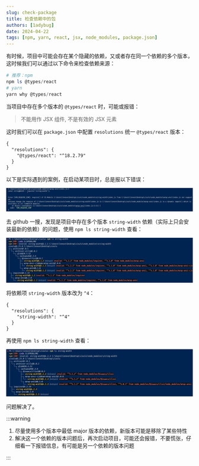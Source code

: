 ```yaml
---
slug: check-package
title: 检查依赖中的包
authors: [1adybug]
date: 2024-04-22
tags: [npm, yarn, react, jsx, node_modules, package.json]
---
```


有时候，项目中可能会存在某个隐藏的依赖，又或者存在同一个依赖的多个版本，这时候我们可以通过以下命令来检查依赖来源：

```powershell
# 推荐：npm
npm ls @types/react
# yarn
yarn why @types/react
```

当项目中存在多个版本的 `@types/react` 时，可能或报错：

> 不能用作 JSX 组件, 不是有效的 JSX 元素

这时我们可以在 `package.json` 中配置 `resolutions` 统一 `@types/react` 版本：

```javascripton
{
  "resolutions": {
    "@types/react": "^18.2.79"
  }
}
```

以下是实际遇到的案例，在启动某项目时，总是报以下错误：

![错误](images/01.png)

去 github 一搜，发现是项目中存在多个版本 `string-width` 依赖（实际上只会安装最新的依赖）的问题，使用 `npm ls string-width` 查看：

![之前](images/02.png)

将依赖项 `string-width` 版本改为 `^4`：

```javascripton
{
  "resolutions": {
    "string-width": "^4"
  }
}
```

再使用 `npm ls string-width` 查看：

![之前](images/03.png)

问题解决了。

:::warning

1. 尽量使用多个版本中最低 major 版本的依赖，新版本可能是移除了某些特性
2. 解决这一个依赖的版本问题后，再次启动项目，可能还会报错，不要慌张，仔细看一下报错信息，有可能是另一个依赖的版本问题

:::
